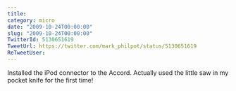 ```yaml
---
title: 
category: micro
date: "2009-10-24T00:00:00"
slug: "2009-10-24T00:00:00"
TwitterId: 5130651619
TweetUrl: https://twitter.com/mark_philpot/status/5130651619
ReTweetUser: 
---
```


Installed the iPod connector to the Accord.  Actually used the little saw in my pocket knife for the first time!